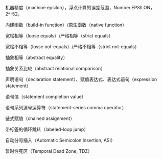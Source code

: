 机器精度（machine epsilon），浮点计算的误差范围，Number.EPSILON，2^-52。

内建函数（build-in function）/原生函数（native function）

宽松相等（loose equals）/严格相等（strict equals）

宽松不相等（losse not-equals）/严格不相等（strict not-equals）

抽象相等（abstract equality）

抽象关系比较（abstract relational comparison）

声明语句（declaration statement）、赋值表达式、表达式语句（expression statement）

语句值（statement completion value）

语句系列逗号运算符（statement-series comma operator）

链式赋值（chained assignment）

带标签的循环跳转（labeled-loop jump）

自动分号插入（Automatic Semicolon Insertion, ASI）

暂时性死区（Temporal Dead Zone, TDZ）

